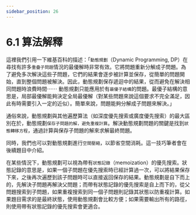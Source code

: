 ```yaml
---
sidebar_position: 26
---
```


# 6.1 算法解釋

這裡我們引用一下維基百科的描述：「`動態規劃`（Dynamic Programming, DP）在尋找有許多`重疊子問題`情況的最優解時非常有效。它將問題重新分解成子問題。為了避免多次解決這些子問題，它們的結果會逐步被計算並保存，從簡單的問題開始，直到整個問題被解決。因此，動態規劃保存遞迴中的結果，從而避免在解決相同問題時浪費時間⋯⋯ 動態規劃只能應用於有`最優子結構`的問題。最優子結構的意思是，局部最優解能夠決定全局最優解（對某些問題來說這個要求不完全滿足，因此有時需要引入一定的近似）。簡單來說，問題能夠分解成子問題來解決。」

通俗來說，動態規劃與其他遍歷算法（如深度優先搜索或廣度優先搜索）的最大區別在於，動態規劃`保存子問題的解，避免重複計算`。解決動態規劃問題的關鍵是找到`狀態轉移方程`，通過計算與保存子問題的解來求解最終問題。

同時，我們也可以對動態規劃進行`空間壓縮`，以節省空間消耗。這一技巧筆者會在後續題目中介紹。

在某些情況下，動態規劃可以視為帶有`狀態記錄`（memoization）的優先搜索。狀態記錄的意思是，如果一個子問題在優先搜索時已經計算過一次，可以將結果保存下來，之後再次遍歷到該子問題時可以直接返回保存的結果。動態規劃是自下而上的，先解決子問題再解決父問題；而帶有狀態記錄的優先搜索是自上而下的，從父問題搜索到子問題，如果重複搜索到同一個子問題則記錄其狀態以防重複計算。如果題目需求的是最終狀態，使用動態規劃會比較方便；如果需要輸出所有的路徑，則使用帶有狀態記錄的優先搜索會更適合。